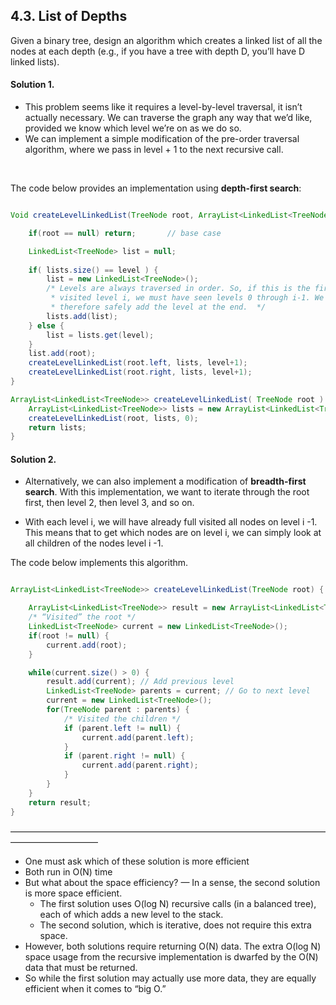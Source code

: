 ## 4.3. List of Depths

Given a binary tree, design an algorithm which creates a linked list of all the nodes at each depth (e.g., if you have a tree with depth D, you’ll have D linked lists).


#### Solution 1. 

- This problem seems like it requires a level-by-level traversal, it isn’t actually necessary. We can traverse the graph any way that we’d like, provided we know which level we’re on as we do so.
- We can implement a simple modification of the pre-order traversal algorithm, where we pass in level + 1 to the next recursive call. 
<br />

The code below provides an implementation using **depth-first search**: 

```java

Void createLevelLinkedList(TreeNode root, ArrayList<LinkedList<TreeNode>> lists, int level) {

	if(root == null) return;	   // base case

	LinkedList<TreeNode> list = null;
	
	if( lists.size() == level ) {
		list = new LinkedList<TreeNode>();
		/* Levels are always traversed in order. So, if this is the first time we’ve
		 * visited level i, we must have seen levels 0 through i-1. We can
		 * therefore safely add the level at the end.  */
		lists.add(list);
	} else {
		list = lists.get(level);
	}
	list.add(root);
	createLevelLinkedList(root.left, lists, level+1);
	createLevelLinkedList(root.right, lists, level+1);
}

ArrayList<LinkedList<TreeNode>> createLevelLinkedList( TreeNode root ) {
	ArrayList<LinkedList<TreeNode>> lists = new ArrayList<LinkedList<TreeNode>>();
	createLevelLinkedList(root, lists, 0);
	return lists;	
}


```
#### Solution 2.

- Alternatively, we can also implement a modification of **breadth-first search**. With this implementation, we want to iterate through the root first, then level 2, then level 3, and so on. 

- With each level i, we will have already full visited all nodes on level i -1. This means that to get which nodes are on level i, we can simply look at all children of the nodes level i -1.

The code below implements this algorithm.

```java

ArrayList<LinkedList<TreeNode>> createLevelLinkedList(TreeNode root) {

	ArrayList<LinkedList<TreeNode>> result = new ArrayList<LinkedList<TreeNode>>();
	/* “Visited” the root */
	LinkedList<TreeNode> current = new LinkedList<TreeNode>();
	if(root != null) {
		current.add(root);
	}

	while(current.size() > 0) {
		result.add(current); // Add previous level
		LinkedList<TreeNode> parents = current; // Go to next level
		current = new LinkedList<TreeNode>();
		for(TreeNode parent : parents) {
			/* Visited the children */
			if (parent.left != null) {
				current.add(parent.left);
			}
			if (parent.right != null) {
				current.add(parent.right);
			}
		}
	}
	return result;
}

```

——————————————————————————————————————————————

- One must ask which of these solution is more efficient
- Both run in O(N) time
- But what about the space efficiency? — In a sense,  the second solution is more space efficient.
	- The first solution uses O(log N) recursive calls (in a balanced tree), each of which adds a new level to the stack.
	- The second solution, which is iterative, does not require this extra space. 
- However, both solutions require returning O(N) data. The extra O(log N) space usage from the recursive implementation is dwarfed by the O(N) data that must be returned. 
- So while the first solution may actually use more data, they are equally efficient when it comes to “big O.”
